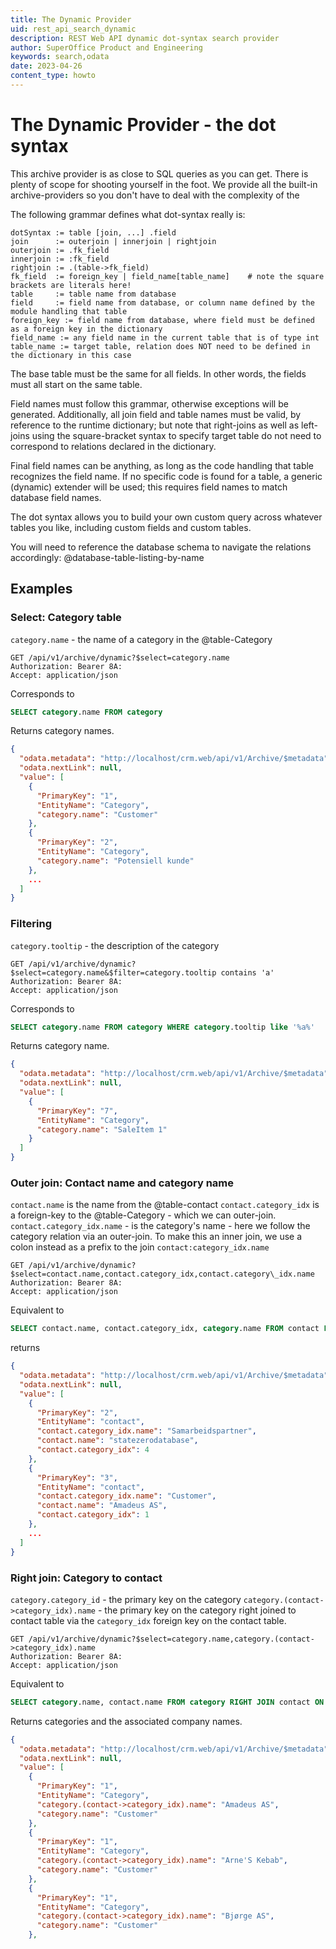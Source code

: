 ```yaml
---
title: The Dynamic Provider
uid: rest_api_search_dynamic
description: REST Web API dynamic dot-syntax search provider
author: SuperOffice Product and Engineering
keywords: search,odata
date: 2023-04-26
content_type: howto
---
```


# The Dynamic Provider - the dot syntax

This archive provider is as close to SQL queries as you can get. There is plenty of scope for shooting yourself in the foot. We provide all the built-in archive-providers so you don't have to deal with the
complexity of the

The following grammar defines what dot-syntax really is:

```text
dotSyntax := table [join, ...] .field
join      := outerjoin | innerjoin | rightjoin
outerjoin := .fk_field
innerjoin := :fk_field
rightjoin := .(table->fk_field)
fk_field  := foreign_key | field_name[table_name]    # note the square brackets are literals here!
table     := table name from database
field     := field name from database, or column name defined by the module handling that table
foreign_key := field name from database, where field must be defined as a foreign key in the dictionary
field_name := any field name in the current table that is of type int
table_name := target table, relation does NOT need to be defined in the dictionary in this case
```

The base table must be the same for all fields. In other words, the fields must all start on the same table.

Field names must follow this grammar, otherwise exceptions will be generated. Additionally, all
join field and table names must be valid, by reference to the runtime dictionary; but note that right-joins as well as left-joins
using the square-bracket syntax to specify target table do not need to correspond to relations declared in the dictionary.

Final field names can be anything, as long as the code handling that table recognizes the field name. If no specific
code is found for a table, a generic (dynamic) extender will be used; this requires field names to match database field names.

The dot syntax allows you to build your own custom query across whatever tables you like, including custom fields and custom tables.

You will need to reference the database schema to navigate the relations accordingly: @database-table-listing-by-name

## Examples

### Select: Category table

`category.name` - the name of a category in the @table-Category

```http
GET /api/v1/archive/dynamic?$select=category.name
Authorization: Bearer 8A:
Accept: application/json
```

Corresponds to

```sql
SELECT category.name FROM category
```

Returns category names.

```json
{
  "odata.metadata": "http://localhost/crm.web/api/v1/Archive/$metadata",
  "odata.nextLink": null,
  "value": [
    {
      "PrimaryKey": "1",
      "EntityName": "Category",
      "category.name": "Customer"
    },
    {
      "PrimaryKey": "2",
      "EntityName": "Category",
      "category.name": "Potensiell kunde"
    },
    ...
  ]
}
```

### Filtering

`category.tooltip` - the description of the category

```http
GET /api/v1/archive/dynamic?$select=category.name&$filter=category.tooltip contains 'a'
Authorization: Bearer 8A:
Accept: application/json
```

Corresponds to

```sql
SELECT category.name FROM category WHERE category.tooltip like '%a%'
```

Returns category name.

```json
{
  "odata.metadata": "http://localhost/crm.web/api/v1/Archive/$metadata",
  "odata.nextLink": null,
  "value": [
    {
      "PrimaryKey": "7",
      "EntityName": "Category",
      "category.name": "SaleItem 1"
    }
  ]
}
```

### Outer join: Contact name and category name

`contact.name` is the name from the @table-contact
`contact.category_idx` is a foreign-key to the @table-Category - which we can outer-join.
`contact.category_idx.name` - is the category's name - here we follow the category relation via an outer-join.
To make this an inner join, we use a colon instead as a prefix to the join `contact:category_idx.name`

```http
GET /api/v1/archive/dynamic?$select=contact.name,contact.category_idx,contact.category\_idx.name
Authorization: Bearer 8A:
Accept: application/json
```

Equivalent to

```sql
SELECT contact.name, contact.category_idx, category.name FROM contact LEFT JOIN category ON category_idx = category_id
```

returns

```json
{
  "odata.metadata": "http://localhost/crm.web/api/v1/Archive/$metadata",
  "odata.nextLink": null,
  "value": [
    {
      "PrimaryKey": "2",
      "EntityName": "contact",
      "contact.category_idx.name": "Samarbeidspartner",
      "contact.name": "statezerodatabase",
      "contact.category_idx": 4
    },
    {
      "PrimaryKey": "3",
      "EntityName": "contact",
      "contact.category_idx.name": "Customer",
      "contact.name": "Amadeus AS",
      "contact.category_idx": 1
    },
    ...
  ]
}
```

### Right join: Category to contact

`category.category_id` - the primary key on the category
`category.(contact->category_idx).name` - the primary key on the category right joined to contact table via the `category_idx` foreign key on the contact table.

```http
GET /api/v1/archive/dynamic?$select=category.name,category.(contact->category_idx).name
Authorization: Bearer 8A:
Accept: application/json
```

Equivalent to

```sql
SELECT category.name, contact.name FROM category RIGHT JOIN contact ON category_id = category_idx
```

Returns categories and the associated company names.

```json
{
  "odata.metadata": "http://localhost/crm.web/api/v1/Archive/$metadata",
  "odata.nextLink": null,
  "value": [
    {
      "PrimaryKey": "1",
      "EntityName": "Category",
      "category.(contact->category_idx).name": "Amadeus AS",
      "category.name": "Customer"
    },
    {
      "PrimaryKey": "1",
      "EntityName": "Category",
      "category.(contact->category_idx).name": "Arne'S Kebab",
      "category.name": "Customer"
    },
    {
      "PrimaryKey": "1",
      "EntityName": "Category",
      "category.(contact->category_idx).name": "Bjørge AS",
      "category.name": "Customer"
    },
```

